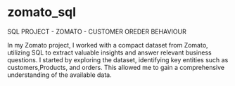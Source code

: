 # zomato_sql
SQL PROJECT - ZOMATO - CUSTOMER OREDER BEHAVIOUR

In my Zomato project, I worked with a compact dataset from Zomato, utilizing SQL to extract valuable insights and answer relevant business questions.
I started by exploring the dataset, identifying key entities such as customers,Products, and orders. This allowed me to gain a comprehensive understanding of the available data.
